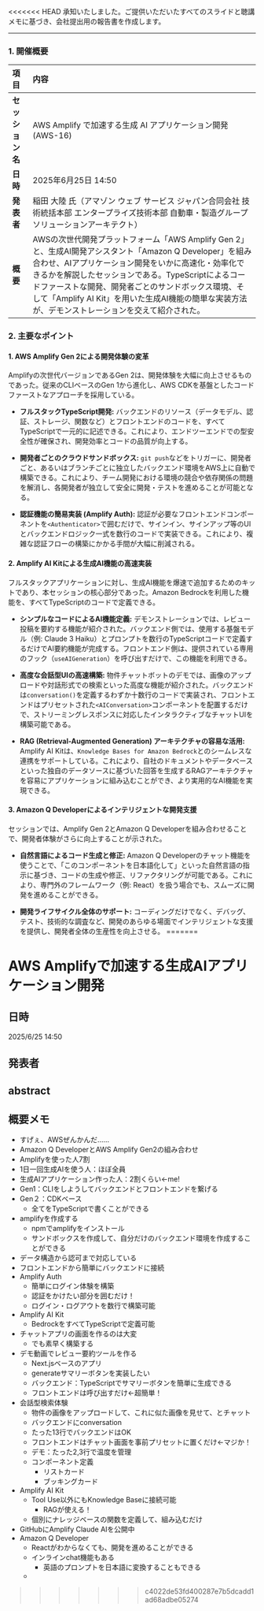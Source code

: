 <<<<<<< HEAD
承知いたしました。ご提供いただいたすべてのスライドと聴講メモに基づき、会社提出用の報告書を作成します。

---

### 1. 開催概要

| 項目 | 内容 |
| :--- | :---------- |
| **セッション名** | AWS Amplify で加速する生成 AI アプリケーション開発 (AWS-16) |
| **日時** | 2025年6月25日 14:50 |
| **発表者** | 稲田 大陸 氏（アマゾン ウェブ サービス ジャパン合同会社 技術統括本部 エンタープライズ技術本部 自動車・製造グループ ソリューションアーキテクト）|
| **概要** | AWSの次世代開発プラットフォーム「AWS Amplify Gen 2」と、生成AI開発アシスタント「Amazon Q Developer」を組み合わせ、AIアプリケーション開発をいかに高速化・効率化できるかを解説したセッションである。TypeScriptによるコードファーストな開発、開発者ごとのサンドボックス環境、そして「Amplify AI Kit」を用いた生成AI機能の簡単な実装方法が、デモンストレーションを交えて紹介された。 |

### 2. 主要なポイント

#### **1. AWS Amplify Gen 2による開発体験の変革**
Amplifyの次世代バージョンであるGen 2は、開発体験を大幅に向上させるものであった。従来のCLIベースのGen 1から進化し、AWS CDKを基盤としたコードファーストなアプローチを採用している。

* **フルスタックTypeScript開発:**
    バックエンドのリソース（データモデル、認証、ストレージ、関数など）とフロントエンドのコードを、すべてTypeScriptで一元的に記述できる。これにより、エンドツーエンドでの型安全性が確保され、開発効率とコードの品質が向上する。

* **開発者ごとのクラウドサンドボックス:**
    `git push`などをトリガーに、開発者ごと、あるいはブランチごとに独立したバックエンド環境をAWS上に自動で構築できる。これにより、チーム開発における環境の競合や依存関係の問題を解消し、各開発者が独立して安全に開発・テストを進めることが可能となる。

* **認証機能の簡易実装 (Amplify Auth):**
    認証が必要なフロントエンドコンポーネントを`<Authenticator>`で囲むだけで、サインイン、サインアップ等のUIとバックエンドロジック一式を数行のコードで実装できる。これにより、複雑な認証フローの構築にかかる手間が大幅に削減される。

#### **2. Amplify AI Kitによる生成AI機能の高速実装**
フルスタックアプリケーションに対し、生成AI機能を爆速で追加するためのキットであり、本セッションの核心部分であった。Amazon Bedrockを利用した機能を、すべてTypeScriptのコードで定義できる。

* **シンプルなコードによるAI機能定義:**
    デモンストレーションでは、レビュー投稿を要約する機能が紹介された。バックエンド側では、使用する基盤モデル（例: Claude 3 Haiku）とプロンプトを数行のTypeScriptコードで定義するだけでAI要約機能が完成する。フロントエンド側は、提供されている専用のフック（`useAIGeneration`）を呼び出すだけで、この機能を利用できる。

* **高度な会話型UIの高速構築:**
    物件チャットボットのデモでは、画像のアップロードや対話形式での検索といった高度な機能が紹介された。バックエンドは`conversation()`を定義するわずか十数行のコードで実装され、フロントエンドはプリセットされた`<AIConversation>`コンポーネントを配置するだけで、ストリーミングレスポンスに対応したインタラクティブなチャットUIを構築可能である。

* **RAG (Retrieval-Augmented Generation) アーキテクチャの容易な活用:**
    Amplify AI Kitは、`Knowledge Bases for Amazon Bedrock`とのシームレスな連携をサポートしている。これにより、自社のドキュメントやデータベースといった独自のデータソースに基づいた回答を生成するRAGアーキテクチャを容易にアプリケーションに組み込むことができ、より実用的なAI機能を実現できる。

#### **3. Amazon Q Developerによるインテリジェントな開発支援**
セッションでは、Amplify Gen 2とAmazon Q Developerを組み合わせることで、開発者体験がさらに向上することが示された。

* **自然言語によるコード生成と修正:**
    Amazon Q Developerのチャット機能を使うことで、「このコンポーネントを日本語化して」といった自然言語の指示に基づき、コードの生成や修正、リファクタリングが可能である。これにより、専門外のフレームワーク（例: React）を扱う場合でも、スムーズに開発を進めることができる。

* **開発ライフサイクル全体のサポート:**
    コーディングだけでなく、デバッグ、テスト、技術的な調査など、開発のあらゆる場面でインテリジェントな支援を提供し、開発者全体の生産性を向上させる。
=======
# AWS Amplifyで加速する生成AIアプリケーション開発

## 日時
2025/6/25 14:50

## 発表者

## abstract

## 概要メモ
- すげぇ、AWSぜんかんだ……
- Amazon Q DeveloperとAWS Amplify Gen2の組み合わせ
- Amplifyを使った人7割
- 1日一回生成AIを使う人：ほぼ全員
- 生成AIアプリケーション作った人：2割くらい←me!
- Gen1：CLIをしようしてバックエンドとフロントエンドを繋げる
- Gen２：CDKベース
  - 全てをTypeScriptで書くことができる
- amplifyを作成する
  - npmでamplifyをインストール
  - サンドボックスを作成して、自分だけのバックエンド環境を作成することができる
- データ構造から認可まで対応している
- フロントエンドから簡単にバックエンドに接続
- Amplify Auth
  - 簡単にログイン体験を構築
  - 認証をかけたい部分を囲むだけ！
  - ログイン・ログアウトを数行で構築可能
- Amplify AI Kit
  - BedrockをすべてTypeScriptで定義可能
- チャットアプリの画面を作るのは大変
  - でも素早く構築する
- デモ動画でレビュー要約ツールを作る
  - Next.jsベースのアプリ
  - generateサマリーボタンを実装したい
  - バックエンド：TypeScriptでサマリーボタンを簡単に生成できる
  - フロントエンドは呼び出すだけ←超簡単！
- 会話型検索体験
  - 物件の画像をアップロードして、これに似た画像を見せて、とチャット
  - バックエンドにconversation
  - たった13行でバックエンドはOK
  - フロントエンドはチャット画面を事前プリセットに置くだけ←マジか！
  - デモ：たった2,3行で温度を管理
  - コンポーネント定義
    - リストカード
    - ブッキングカード
- Amplify AI Kit
  - Tool Use以外にもKnowledge Baseに接続可能
    - RAGが使える！
  - 個別にナレッジベースの関数を定義して、組み込むだけ
- GitHubにAmplify Claude AIを公開中
- Amazon Q Developer
  - Reactがわからなくても、開発を進めることができる
  - インラインchat機能もある
    - 英語のプロンプトを日本語に変換することもできる
  - 
>>>>>>> c4022de53fd400287e7b5dcadd1ad68adbe05274
